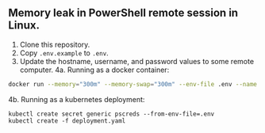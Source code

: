 ## Memory leak in PowerShell remote session in Linux.

1. Clone this repository.
2. Copy `.env.example` to `.env`.
3. Update the hostname, username, and password values to some remote computer.
4a. Running as a docker container:

```sh
docker run --memory="300m" --memory-swap="300m" --env-file .env --name testpssession -it -d nascarsayan/testpssession:latest
```

4b. Running as a kubernetes deployment:

```
kubectl create secret generic pscreds --from-env-file=.env
kubectl create -f deployment.yaml
```
